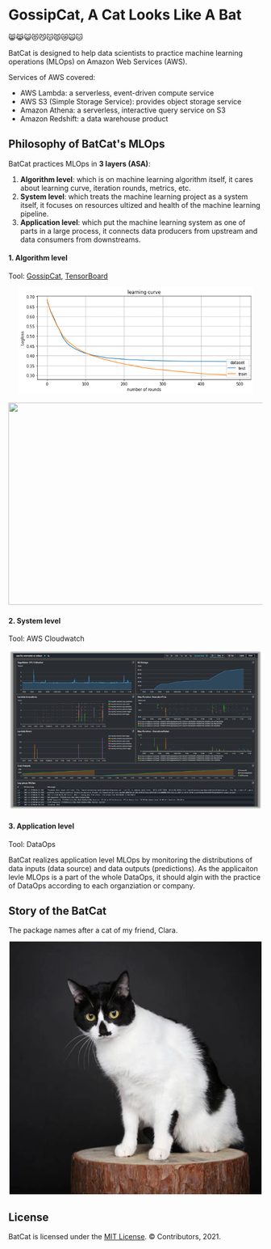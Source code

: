 GossipCat, A Cat Looks Like A Bat
===

😸😹😺😻😼😽😾😿🙀🐱

BatCat is designed to help data scientists to practice machine learning operations (MLOps) on Amazon Web Services (AWS). 

Services of AWS covered:
- AWS Lambda: a serverless, event-driven compute service
- AWS S3 (Simple Storage Service): provides object storage service
- Amazon Athena: a serverless, interactive query service on S3
- Amazon Redshift: a data warehouse product

Philosophy of BatCat's MLOps
---

BatCat practices MLOps in **3 layers (ASA)**:

1. **Algorithm level**: which is on machine learning algorithm itself, it cares about learning curve, iteration rounds, metrics, etc. 
2. **System level**: which treats the machine learning project as a system itself, it focuses on resources ultized and health of the machine learning pipeline.
3. **Application level**: which put the machine learning system as one of parts in a large process, it connects data producers from upstream and data consumers from downstreams. 

#### 1. Algorithm level

Tool: [GossipCat](https://github.com/Ewen2015/GossipCat), [TensorBoard](https://www.tensorflow.org/tensorboard)

<p align="center">
<img src='https://raw.githubusercontent.com/Ewen2015/BatCat/master/gc_learning_curve.png'>
</p>

<p align="center">
<img width="600" height="400" src='https://www.tensorflow.org/tensorboard/images/tensorboard.gif'>
</p>

#### 2. System level

Tool: AWS Cloudwatch

<p align="center">
<img src='https://raw.githubusercontent.com/Ewen2015/BatCat/master/aws_cloudwatch.png'>
</p>

#### 3. Application level

Tool: DataOps

BatCat realizes application level MLOps by monitoring the distributions of data inputs (data source) and data outputs (predictions). As the applicaiton levle MLOps is a part of the whole DataOps, it should algin with the practice of DataOps according to each organziation or company.

Story of the BatCat
---

The package names after a cat of my friend, Clara. 

<p align="center">
<img width="500" height="500" src="https://raw.githubusercontent.com/Ewen2015/BatCat/master/BatCat.jpeg">
</p>

License
---

BatCat is licensed under the [MIT License](https://github.com/Ewen2015/BatCat/blob/master/LICENSE). © Contributors, 2021.